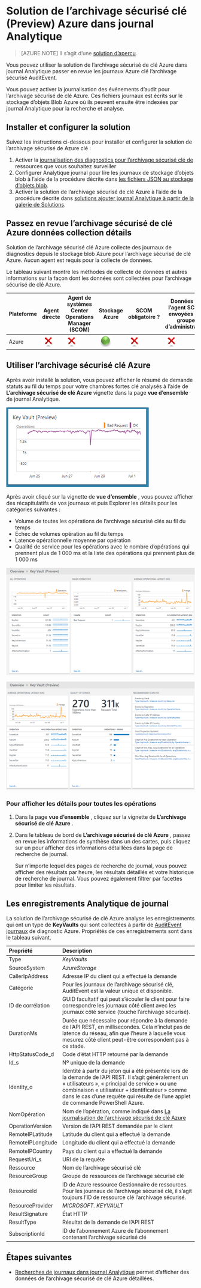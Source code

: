 <properties
    pageTitle="Solution de l’archivage sécurisé clé Azure dans journal Analytique | Microsoft Azure"
    description="Vous pouvez utiliser la solution de l’archivage sécurisé de clé Azure dans journal Analytique passer en revue les journaux de l’archivage sécurisé de clé Azure."
    services="log-analytics"
    documentationCenter=""
    authors="richrundmsft"
    manager="jochan"
    editor=""/>

<tags
    ms.service="log-analytics"
    ms.workload="na"
    ms.tgt_pltfrm="na"
    ms.devlang="na"
    ms.topic="article"
    ms.date="07/12/2016"
    ms.author="richrund"/>

# <a name="azure-key-vault-preview-solution-in-log-analytics"></a>Solution de l’archivage sécurisé clé (Preview) Azure dans journal Analytique

>[AZURE.NOTE] Il s’agit d’une [solution d’aperçu](log-analytics-add-solutions.md#log-analytics-preview-solutions-and-features).

Vous pouvez utiliser la solution de l’archivage sécurisé de clé Azure dans journal Analytique passer en revue les journaux Azure clé l’archivage sécurisé AuditEvent.

Vous pouvez activer la journalisation des événements d’audit pour l’archivage sécurisé de clé Azure. Ces fichiers journaux est écrits sur le stockage d’objets Blob Azure où ils peuvent ensuite être indexées par journal Analytique pour la recherche et analyse.

## <a name="install-and-configure-the-solution"></a>Installer et configurer la solution

Suivez les instructions ci-dessous pour installer et configurer la solution de l’archivage sécurisé de Azure clé :

1.  Activer la [journalisation des diagnostics pour l’archivage sécurisé clé de](../key-vault/key-vault-logging.md) ressources que vous souhaitez surveiller
2.  Configurer Analytique journal pour lire les journaux de stockage d’objets blob à l’aide de la procédure décrite dans [les fichiers JSON au stockage d’objets blob](../log-analytics/log-analytics-azure-storage-json.md).
3.  Activer la solution de l’archivage sécurisé de clé Azure à l’aide de la procédure décrite dans [solutions ajouter journal Analytique à partir de la galerie de Solutions](log-analytics-add-solutions.md).  

## <a name="review-azure-key-vault-data-collection-details"></a>Passez en revue l’archivage sécurisé de clé Azure données collection détails

Solution de l’archivage sécurisé clé Azure collecte des journaux de diagnostics depuis le stockage blob Azure pour l’archivage sécurisé de clé Azure.
Aucun agent est requis pour la collecte de données.

Le tableau suivant montre les méthodes de collecte de données et autres informations sur la façon dont les données sont collectées pour l’archivage sécurisé de clé Azure.

| Plateforme | Agent directe | Agent de systèmes Center Operations Manager (SCOM) | Stockage Azure | SCOM obligatoire ? | Données de l’agent SCOM envoyées par groupe d’administration | Fréquence de collection de sites |
|---|---|---|---|---|---|---|
|Azure|![N°](./media/log-analytics-azure-keyvault/oms-bullet-red.png)|![N°](./media/log-analytics-azure-keyvault/oms-bullet-red.png)|![Oui](./media/log-analytics-azure-keyvault/oms-bullet-green.png)|            ![N°](./media/log-analytics-azure-keyvault/oms-bullet-red.png)|![N°](./media/log-analytics-azure-keyvault/oms-bullet-red.png)| 10 minutes|

## <a name="use-azure-key-vault"></a>Utiliser l’archivage sécurisé clé Azure

Après avoir installé la solution, vous pouvez afficher le résumé de demande statuts au fil du temps pour votre chambres fortes clé analysés à l’aide de **L’archivage sécurisé de clé Azure** vignette dans la page **vue d’ensemble** de journal Analytique.

![image d’une vignette de l’archivage sécurisé de clé Azure](./media/log-analytics-azure-keyvault/log-analytics-keyvault-tile.png)

Après avoir cliqué sur la vignette de **vue d’ensemble** , vous pouvez afficher des récapitulatifs de vos journaux et puis Explorer les détails pour les catégories suivantes :

- Volume de toutes les opérations de l’archivage sécurisé clés au fil du temps
- Échec de volumes opération au fil du temps
- Latence opérationnelle moyenne par opération
- Qualité de service pour les opérations avec le nombre d’opérations qui prennent plus de 1 000 ms et la liste des opérations qui prennent plus de 1 000 ms

![image du tableau de bord de l’archivage sécurisé de clé Azure](./media/log-analytics-azure-keyvault/log-analytics-keyvault01.png)

![image du tableau de bord de l’archivage sécurisé de clé Azure](./media/log-analytics-azure-keyvault/log-analytics-keyvault02.png)

### <a name="to-view-details-for-any-operation"></a>Pour afficher les détails pour toutes les opérations

1. Dans la page **vue d’ensemble** , cliquez sur la vignette de **L’archivage sécurisé de clé Azure** .
2. Dans le tableau de bord de **L’archivage sécurisé de clé Azure** , passez en revue les informations de synthèse dans un des cartes, puis cliquez sur un pour afficher des informations détaillées dans la page de recherche de journal.

    Sur n’importe lequel des pages de recherche de journal, vous pouvez afficher des résultats par heure, les résultats détaillés et votre historique de recherche de journal. Vous pouvez également filtrer par facettes pour limiter les résultats.

## <a name="log-analytics-records"></a>Les enregistrements Analytique de journal

La solution de l’archivage sécurisé de clé Azure analyse les enregistrements qui ont un type de **KeyVaults** qui sont collectées à partir de [AuditEvent journaux](../key-vault/key-vault-logging.md) de diagnostic Azure.  Propriétés de ces enregistrements sont dans le tableau suivant.  

| Propriété | Description |
|:--|:--|
| Type | *KeyVaults* |
| SourceSystem | *AzureStorage* |
| CallerIpAddress | Adresse IP du client qui a effectué la demande |
| Catégorie      | Pour les journaux de l’archivage sécurisé clé, AuditEvent est la valeur unique et disponible.|
| ID de corrélation | GUID facultatif qui peut s’écouler le client pour faire correspondre les journaux côté client avec les journaux côté service (touche l’archivage sécurisé). |
| DurationMs | Durée que nécessaire pour répondre à la demande de l’API REST, en millisecondes. Cela n’inclut pas de latence du réseau, afin que l’heure à laquelle vous mesurez côté client peut-être correspondent pas à ce stade. |
| HttpStatusCode_d | Code d’état HTTP retourné par la demande |
| Id_s       | Nº unique de la demande |
| Identity_o | Identité à partir du jeton qui a été présentée lors de la demande de l’API REST. Il s’agit généralement un « utilisateurs », « principal de service » ou une combinaison « utilisateur + identificateur » comme dans le cas d’une requête qui résulte de l’une applet de commande PowerShell Azure. |
| NomOpération      | Nom de l’opération, comme indiqué dans [La journalisation de l’archivage sécurisé de clé Azure](../key-vault/key-vault-logging.md)|
| OperationVersion      | Version de l’API REST demandée par le client|
| RemoteIPLatitude | Latitude du client qui a effectué la demande |
| RemoteIPLongitude | Longitude du client qui a effectué la demande |
| RemoteIPCountry | Pays du client qui a effectué la demande  |
| RequestUri_s | URI de la requête |
| Ressource   | Nom de l’archivage sécurisé clé |
| ResourceGroup | Groupe de ressources de l’archivage sécurisé clé |
| ResourceId | ID de Azure ressource Gestionnaire de ressources. Pour les journaux de l’archivage sécurisé clé, il s’agit toujours l’ID de ressource clé l’archivage sécurisé. |
| ResourceProvider | *MICROSOFT. KEYVAULT* |
| ResultSignature  | État HTTP|
| ResultType      | Résultat de la demande de l’API REST|
| SubscriptionId | ID de l’abonnement Azure de l’abonnement contenant l’archivage sécurisé clé |


## <a name="next-steps"></a>Étapes suivantes

- [Recherches de journaux dans journal Analytique](log-analytics-log-searches.md) permet d’afficher des données de l’archivage sécurisé de clé Azure détaillées.

